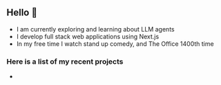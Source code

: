 ## Hello 👋

- I am currently exploring and learning about LLM agents
- I develop full stack web applications using Next.js
- In my free time I watch stand up comedy, and The Office 1400th time

### Here is a list of my recent projects
- 
<!--
**effaf/effaf** is a ✨ _special_ ✨ repository because its `README.md` (this file) appears on your GitHub profile.

Here are some ideas to get you started:

- 🔭 I’m currently working on ...
- 🌱 I’m currently learning ...
- 👯 I’m looking to collaborate on ...
- 🤔 I’m looking for help with ...
- 💬 Ask me about ...
- 📫 How to reach me: ...
- 😄 Pronouns: ...
- ⚡ Fun fact: ...
-->
